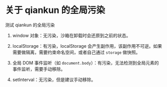 # 关于 qiankun 的全局污染

测试 qiankun 的全局污染

1. window 对象：无污染，沙箱在卸载时会还原到之前的状态。

2. localStorage：有污染，localStorage 会产生副作用，该副作用不可逆。如果需要做隔离，需要约束命名空间，或者自己通过 `storage` 做快照。

3. 全局 DOM 事件监听（如 `document.body`）：有污染，无法检测到全局元素的事件监听，需要手动移除。

4. setInterval：无污染，但是建议手动移除。